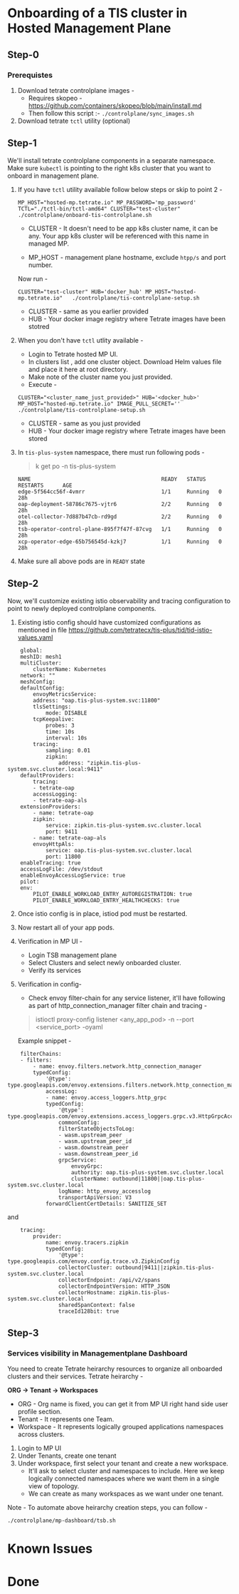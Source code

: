 # Onboarding of a TIS cluster in Hosted Management Plane

## Step-0 
### Prerequistes 
1.  Download tetrate controlplane images -
    - Requires skopeo - https://github.com/containers/skopeo/blob/main/install.md
    - Then follow this script :- `./controlplane/sync_images.sh`
2.  Download tetrate `tctl` utility (optional)

## Step-1

We'll install tetrate controlplane components in a separate namespace. Make sure `kubectl` is pointing to the right k8s cluster that you want to onboard in management plane.

1.  If you have `tctl` utility available follow below steps or skip to point 2 -

    ``` 
    MP_HOST="hosted-mp.tetrate.io" MP_PASSWORD='mp_password' TCTL="./tctl-bin/tctl-amd64" CLUSTER="test-cluster" ./controlplane/onboard-tis-controlplane.sh
    ```
    - CLUSTER - It doesn't need to be app k8s cluster name, it can be any. Your app k8s cluster will be referenced with this name in managed MP.

    - MP_HOST -  management plane hostname, exclude `htpp/s` and port number.

    Now run -

    ```
    CLUSTER="test-cluster" HUB='docker_hub' MP_HOST="hosted-mp.tetrate.io"   ./controlplane/tis-controlplane-setup.sh
    ```

    - CLUSTER - same as you earlier provided
    - HUB - Your docker image registry where Tetrate images have been stotred


2.  When you don't have `tctl` utlity available -
    - Login to Tetrate hosted MP UI.
    - In clusters list , add one cluster object. Download Helm values file and place it here at root directory.
    - Make note of the cluster name you just provided.
    - Execute -
    ```
    CLUSTER="<cluster_name_just_provided>" HUB='<docker_hub>' MP_HOST="hosted-mp.tetrate.io" IMAGE_PULL_SECRET=''  ./controlplane/tis-controlplane-setup.sh
    ```
    - CLUSTER - same as you just provided
    - HUB - Your docker image registry where Tetrate images have been stored

3. In `tis-plus-system` namespace, there must run following pods -
    > k get po -n tis-plus-system
    ```
    NAME                                         READY   STATUS    RESTARTS      AGE
    edge-5f564cc56f-4vmrr                        1/1     Running   0             28h
    oap-deployment-58786c7675-vjtr6              2/2     Running   0             28h
    otel-collector-7d887b47cb-rd9gd              2/2     Running   0             28h
    tsb-operator-control-plane-895f7f47f-87cvg   1/1     Running   0             28h
    xcp-operator-edge-65b756545d-kzkj7           1/1     Running   0             28h
    ```
4. Make sure all above pods are in `READY` state

## Step-2

Now, we'll customize existing istio observability and tracing configuration to point to newly deployed controlplane components.

1. Existing istio config should have customized configurations as mentioned in file https://github.com/tetratecx/tis-plus/tid/tid-istio-values.yaml

```
    global:
    meshID: mesh1
    multiCluster:
        clusterName: Kubernetes
    network: ""
    meshConfig:
    defaultConfig:
        envoyMetricsService:
        address: "oap.tis-plus-system.svc:11800"
        tlsSettings:
            mode: DISABLE
        tcpKeepalive:
            probes: 3
            time: 10s
            interval: 10s
        tracing:
            sampling: 0.01
            zipkin:
                address: "zipkin.tis-plus-system.svc.cluster.local:9411"
    defaultProviders:
        tracing:
        - tetrate-oap
        accessLogging:
        - tetrate-oap-als
    extensionProviders:
        - name: tetrate-oap
        zipkin:
            service: zipkin.tis-plus-system.svc.cluster.local
            port: 9411
        - name: tetrate-oap-als
        envoyHttpAls:
            service: oap.tis-plus-system.svc.cluster.local
            port: 11800
    enableTracing: true
    accessLogFile: /dev/stdout
    enableEnvoyAccessLogService: true
    pilot:
    env:
        PILOT_ENABLE_WORKLOAD_ENTRY_AUTOREGISTRATION: true
        PILOT_ENABLE_WORKLOAD_ENTRY_HEALTHCHECKS: true
```

2. Once istio config is in place, istiod pod must be restarted.
3. Now restart all of your app pods.
4.  Verification in MP UI -
    - Login TSB management plane
    - Select Clusters and select newly onboarded cluster.
    - Verify its services
5.  Verification in config-
    - Check envoy filter-chain for any service listener, it'll have following as part of http_connection_manager filter chain and tracing -
    > istioctl proxy-config listener <any_app_pod>  -n <namespace> --port <service_port> -oyaml
    
    Example snippet -
```
    filterChains:
    - filters:
        - name: envoy.filters.network.http_connection_manager
        typedConfig:
            '@type': type.googleapis.com/envoy.extensions.filters.network.http_connection_manager.v3.HttpConnectionManager
            accessLog:
            - name: envoy.access_loggers.http_grpc
            typedConfig:
                '@type': type.googleapis.com/envoy.extensions.access_loggers.grpc.v3.HttpGrpcAccessLogConfig
                commonConfig:
                filterStateObjectsToLog:
                - wasm.upstream_peer
                - wasm.upstream_peer_id
                - wasm.downstream_peer
                - wasm.downstream_peer_id
                grpcService:
                    envoyGrpc:
                    authority: oap.tis-plus-system.svc.cluster.local
                    clusterName: outbound|11800||oap.tis-plus-system.svc.cluster.local
                logName: http_envoy_accesslog
                transportApiVersion: V3
            forwardClientCertDetails: SANITIZE_SET
```

and

```
    tracing:
        provider:
            name: envoy.tracers.zipkin
            typedConfig:
                '@type': type.googleapis.com/envoy.config.trace.v3.ZipkinConfig
                collectorCluster: outbound|9411||zipkin.tis-plus-system.svc.cluster.local
                collectorEndpoint: /api/v2/spans
                collectorEndpointVersion: HTTP_JSON
                collectorHostname: zipkin.tis-plus-system.svc.cluster.local
                sharedSpanContext: false
                traceId128bit: true
```

## Step-3

### Services visibility in Managementplane Dashboard

You need to create Tetrate heirarchy resources to organize all onboarded clusters and their services.
Tetrate heirarchy -

**ORG -> Tenant -> Workspaces**

* ORG - Org name is fixed, you can get it from MP UI right hand side user profile section.
* Tenant - It represents one Team.
* Workspace - It represents logically grouped applications namespaces across clusters.

1. Login to MP UI
2. Under Tenants, create one tenant
3.  Under workspace, first select your tenant and create a new workspace.
    - It'll ask to select cluster and namespaces to include. Here we keep logically connected namespaces where we want them in a single view of topology.
    - We can create as many workspaces as we want under one tenant.

Note - To automate above heirarchy creation steps, you can follow -

```
./controlplane/mp-dashboard/tsb.sh
```

# Known Issues


# Done
